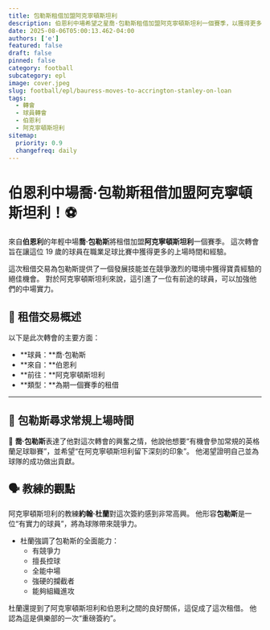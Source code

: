 ```yaml
---
title: 包勒斯租借加盟阿克寧頓斯坦利
description: 伯恩利中場希望之星喬·包勒斯租借加盟阿克寧頓斯坦利一個賽季，以獲得更多經驗。
date: 2025-08-06T05:00:13.462-04:00
authors: ['e']
featured: false
draft: false
pinned: false
category: football
subcategory: epl
image: cover.jpeg
slug: football/epl/bauress-moves-to-accrington-stanley-on-loan
tags:
  - 轉會
  - 球員轉會
  - 伯恩利
  - 阿克寧頓斯坦利
sitemap:
  priority: 0.9
  changefreq: daily
---
```


# 伯恩利中場喬·包勒斯租借加盟阿克寧頓斯坦利！⚽

來自**伯恩利**的年輕中場**喬·包勒斯**將租借加盟**阿克寧頓斯坦利**一個賽季。 這次轉會旨在讓這位 19 歲的球員在職業足球比賽中獲得更多的上場時間和經驗。

這次租借交易為包勒斯提供了一個發展技能並在競爭激烈的環境中獲得寶貴經驗的絕佳機會。 對於阿克寧頓斯坦利來說，這引進了一位有前途的球員，可以加強他們的中場實力。

## 🤝 租借交易概述

以下是此次轉會的主要方面：

-   **球員：**喬·包勒斯
-   **來自：**伯恩利
-   **前往：**阿克寧頓斯坦利
-   **類型：**為期一個賽季的租借

---

## 🌟 包勒斯尋求常規上場時間

💬 **喬·包勒斯**表達了他對這次轉會的興奮之情，他說他想要“有機會參加常規的英格蘭足球聯賽”，並希望“在阿克寧頓斯坦利留下深刻的印象”。 他渴望證明自己並為球隊的成功做出貢獻。

## 🗣️ 教練的觀點

阿克寧頓斯坦利的教練**約翰·杜蘭**對這次簽約感到非常高興。 他形容**包勒斯**是一位“有實力的球員”，將為球隊帶來競爭力。

-   杜蘭強調了包勒斯的全面能力：
    -   有競爭力
    -   擅長控球
    -   全能中場
    -   強硬的攔截者
    -   能夠組織進攻

杜蘭還提到了阿克寧頓斯坦利和伯恩利之間的良好關係，這促成了這次租借。 他認為這是俱樂部的一次“重磅簽約”。